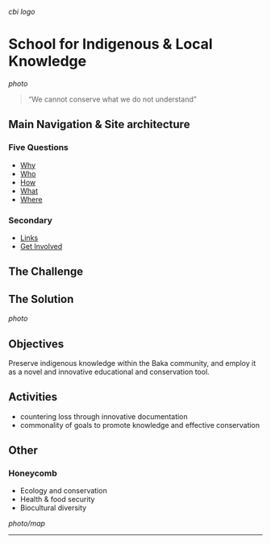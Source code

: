 *cbi logo*
# School for Indigenous & Local Knowledge
*photo*

> “We cannot conserve what we do not understand”

## Main Navigation & Site architecture

### Five Questions

- [Why](why.md)
- [Who](who.md)
- [How](how.md)
- [What](what.md)
- [Where](where.md)

### Secondary
- [Links](links.md)
- [Get Involved](get-involved.md)


## The Challenge

## The Solution
*photo*

## Objectives
Preserve indigenous knowledge within the Baka community, and employ it as a novel and innovative educational and conservation tool.

## Activities
- countering loss through innovative documentation
- commonality of goals to promote knowledge and effective conservation

## Other

### Honeycomb
- Ecology and conservation
- Health & food security
- Biocultural diversity

*photo/map*


--- 





